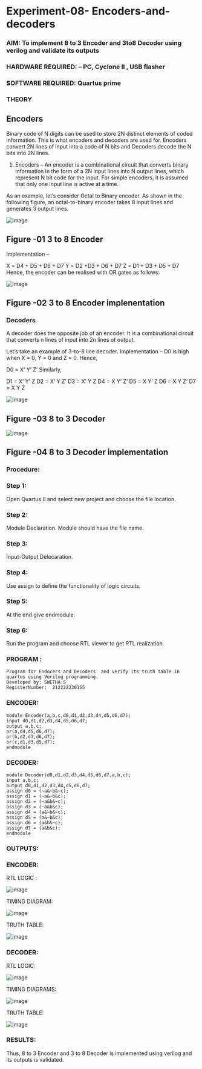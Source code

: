 # Experiment-08- Encoders-and-decoders 
### AIM: To implement 8 to 3 Encoder and  3to8 Decoder using verilog and validate its outputs
### HARDWARE REQUIRED:  – PC, Cyclone II , USB flasher
### SOFTWARE REQUIRED:   Quartus prime
### THEORY 

## Encoders
Binary code of N digits can be used to store 2N distinct elements of coded information. This is what encoders and decoders are used for. Encoders convert 2N lines of input into a code of N bits and Decoders decode the N bits into 2N lines.

1. Encoders –
An encoder is a combinational circuit that converts binary information in the form of a 2N input lines into N output lines, which represent N bit code for the input. For simple encoders, it is assumed that only one input line is active at a time.

As an example, let’s consider Octal to Binary encoder. As shown in the following figure, an octal-to-binary encoder takes 8 input lines and generates 3 output lines.

![image](https://user-images.githubusercontent.com/36288975/171543588-bc0746df-a173-4b35-989e-5fb7d385fe8a.png)
## Figure -01 3 to 8 Encoder 


Implementation –

X = D4 + D5 + D6 + D7
Y = D2 +D3 + D6 + D7
Z = D1 + D3 + D5 + D7 
Hence, the encoder can be realised with OR gates as follows:


![image](https://user-images.githubusercontent.com/36288975/171543740-68403b82-aa93-4c98-9343-f32b14885a2e.png)
## Figure -02 3 to 8 Encoder implenentation 

 ### Decoders 
A decoder does the opposite job of an encoder. It is a combinational circuit that converts n lines of input into 2n lines of output.

Let’s take an example of 3-to-8 line decoder.
Implementation –
D0 is high when X = 0, Y = 0 and Z = 0. Hence,

D0 = X’ Y’ Z’ 
Similarly,

D1 = X’ Y’ Z
D2 = X’ Y Z’
D3 = X’ Y Z
D4 = X Y’ Z’
D5 = X Y’ Z
D6 = X Y Z’
D7 = X Y Z 


![image](https://user-images.githubusercontent.com/36288975/171543978-ee2d0671-2846-40a1-8705-507fd6287a49.png)
## Figure -03 8 to 3 Decoder 



![image](https://user-images.githubusercontent.com/36288975/171543866-5a6eace6-8683-49d7-9c4f-a7cb30ec3035.png)
## Figure -04 8 to 3 Decoder implementation 

### Procedure:

### Step 1:

Open Quartus II and select new project and choose the file location.

### Step 2:

Module Declaration. Module should have the file name.

### Step 3:

Input-Output Delecaration.

### Step 4:

Use assign to define the functionality of logic circuits.

### Step 5:

At the end give endmodule.

### Step 6:

Run the program and choose RTL viewer to get RTL realization.

### PROGRAM :
```
Program for Endocers and Decoders  and verify its truth table in quartus using Verilog programming.
Developed by: SWETHA.S
RegisterNumber:  212222230155
```
### ENCODER:
```
module Encoder(a,b,c,d0,d1,d2,d3,d4,d5,d6,d7);
input d0,d1,d2,d3,d4,d5,d6,d7;
output a,b,c;
or(a,d4,d5,d6,d7);
or(b,d2,d3,d6,d7);
or(c,d1,d3,d5,d7);
endmodule
```
### DECODER:
```
module Decoder(d0,d1,d2,d3,d4,d5,d6,d7,a,b,c);
input a,b,c;
output d0,d1,d2,d3,d4,d5,d6,d7;
assign d0 = (~a&~b&~c);
assign d1 = (~a&~b&c);
assign d2 = (~a&b&~c);
assign d3 = (~a&b&c);
assign d4 = (a&~b&~c);
assign d5 = (a&~b&c);
assign d6 = (a&b&~c);
assign d7 = (a&b&c);
endmodule
```
### OUTPUTS:
### ENCODER:

RTL LOGIC  :

![image](https://github.com/swethaselvarajm/Experiment-08-Encoders-and-decoders-/assets/119525603/68ebb0e0-763f-414a-be43-0f8282dc0b46)

TIMING DIAGRAM:

![image](https://github.com/swethaselvarajm/Experiment-08-Encoders-and-decoders-/assets/119525603/d5ba0408-7812-4dcf-baa3-074e30a96088)

TRUTH TABLE:

![image](https://github.com/swethaselvarajm/Experiment-08-Encoders-and-decoders-/assets/119525603/1e9f1819-9df9-4854-b38d-9837cf525f90)

### DECODER:

RTL LOGIC:

![image](https://github.com/swethaselvarajm/Experiment-08-Encoders-and-decoders-/assets/119525603/17fe9f10-ea71-47bb-acf5-18795219f240)

TIMING DIAGRAMS:

![image](https://github.com/swethaselvarajm/Experiment-08-Encoders-and-decoders-/assets/119525603/de0e0125-5534-42f9-91b2-5480f487ea2a)

TRUTH TABLE:

![image](https://github.com/swethaselvarajm/Experiment-08-Encoders-and-decoders-/assets/119525603/0a5626a2-3ee0-42d4-ae97-7b666b9a2001)

### RESULTS:
Thus, 8 to 3 Encoder and 3 to 8 Decoder is implemented using verilog and its outputs is validated.
